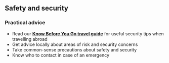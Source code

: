## Safety and security

### **Practical advice**

* Read our [**Know Before You Go travel guide**](/en/dfa/overseas-travel/know-before-you-go/) for useful security tips when travelling abroad
* Get advice locally about areas of risk and security concerns
* Take common-sense precautions about safety and security
* Know who to contact in case of an emergency